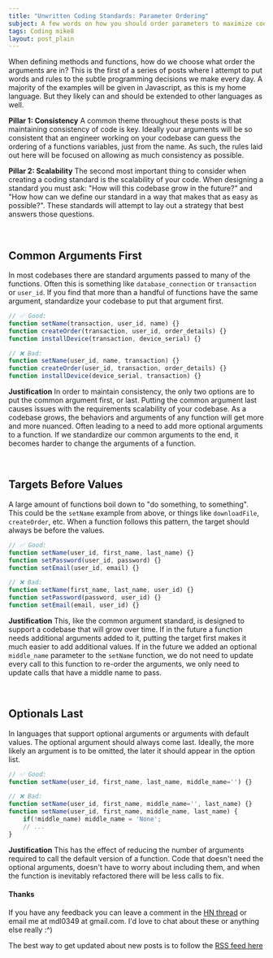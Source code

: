```yaml
---
title: "Unwritten Coding Standards: Parameter Ordering"
subject: A few words on how you should order parameters to maximize codebase consistency and scalability
tags: Coding mike8
layout: post_plain
---
```


When defining methods and functions, how do we choose what order the arguments are in? This is the first of a series of posts where I attempt to put words and rules to the subtle programming decisions we make every day. A majority of the examples will be given in Javascript, as this is my home language. But they likely can and should be extended to other languages as well.

**Pillar 1: Consistency** A common theme throughout these posts is that maintaining consistency of code is key. Ideally your arguments will be so consistent that an engineer working on your codebase can guess the ordering of a functions variables, just from the name. As such, the rules laid out here will be focused on allowing as much consistency as possible.

**Pillar 2: Scalability** The second most important thing to consider when creating a coding standard is the scalability of your code. When designing a standard you must ask: "How will this codebase grow in the future?" and "How how can we define our standard in a way that makes that as easy as possible?". These standards will attempt to lay out a strategy that best answers those questions.

<br/>

## Common Arguments First

In most codebases there are standard arguments passed to many of the functions. Often this is something like `database_connection` or `transaction` or `user_id`. If you find that more than a handful of functions have the same argument, standardize your codebase to put that argument first.

```js
// ✅ Good:
function setName(transaction, user_id, name) {}
function createOrder(transaction, user_id, order_details) {}
function installDevice(transaction, device_serial) {}

// ❌ Bad:
function setName(user_id, name, transaction) {}
function createOrder(user_id, transaction, order_details) {}
function installDevice(device_serial, transaction) {}
```

**Justification** In order to maintain consistency, the only two options are to put the common argument first, or last. Putting the common argument last causes issues with the requirements scalability of your codebase. As a codebase grows, the behaviors and arguments of any function will get more and more nuanced. Often leading to a need to add more optional arguments to a function. If we standardize our common arguments to the end, it becomes harder to change the arguments of a function.

<br/>

## Targets Before Values

A large amount of functions boil down to "do something, to something". This could be the `setName` example from above, or things like `downloadFile`, `createOrder`, etc. When a function follows this pattern, the target should always be before the values.

```js
// ✅ Good:
function setName(user_id, first_name, last_name) {}
function setPassword(user_id, password) {}
function setEmail(user_id, email) {}

// ❌ Bad:
function setName(first_name, last_name, user_id) {}
function setPassword(password, user_id) {}
function setEmail(email, user_id) {}
```

**Justification** This, like the common argument standard, is designed to support a codebase that will grow over time. If in the future a function needs additional arguments added to it, putting the target first makes it much easier to add additional values. If in the future we added an optional `middle_name` parameter to the `setName` function, we do not need to update every call to this function to re-order the arguments, we only need to update calls that have a middle name to pass.

<br/>

## Optionals Last

In languages that support optional arguments or arguments with default values. The optional argument should always come last. Ideally, the more likely an argument is to be omitted, the later it should appear in the option list.

```js
// ✅ Good:
function setName(user_id, first_name, last_name, middle_name='') {}

// ❌ Bad:
function setName(user_id, first_name, middle_name='', last_name) {}
function setName(user_id, first_name, middle_name, last_name) {
    if(!middle_name) middle_name = 'None';
    // ...
}
```

**Justification** This has the effect of reducing the number of arguments required to call the default version of a function. Code that doesn't need the optional arguments, doesn't have to worry about including them, and when the function is inevitably refactored there will be less calls to fix.

#### Thanks

If you have any feedback you can leave a comment in the [HN thread](https://news.ycombinator.com/item?id=23171018) or email me at mdl0349 at gmail.com. I'd love to chat about these or anything else really :^)

The best way to get updated about new posts is to follow the [RSS feed here](https://mikelyons.org/feed)
